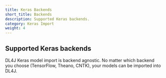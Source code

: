 ```yaml
---
title: Keras Backends
short_title: Backends
description: Supported Keras backends.
category: Keras Import
weight: 4
---
```


## Supported Keras backends

DL4J Keras model import is backend agnostic. No matter which backend you choose (TensorFlow, Theano, CNTK), your models
can be imported into DL4J. 